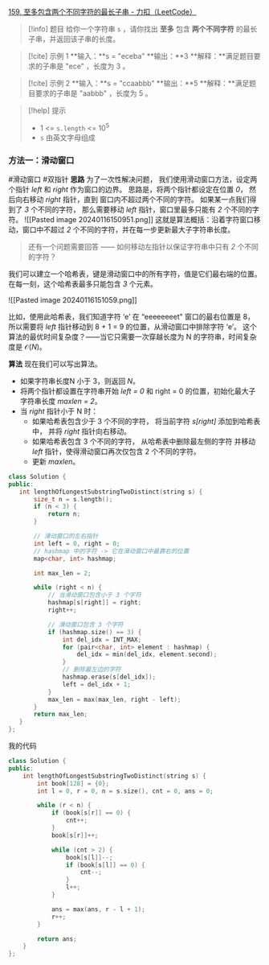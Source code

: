 [159. 至多包含两个不同字符的最长子串 - 力扣（LeetCode）](https://leetcode.cn/problems/longest-substring-with-at-most-two-distinct-characters/solutions/2388233/zhi-duo-bao-han-liang-ge-bu-tong-zi-fu-d-dqii/)

> [!info] 题目
> 给你一个字符串 `s` ，请你找出 **至多** 包含 **两个不同字符** 的最长子串，并返回该子串的长度。

> [!cite] 示例 1
> **输入：**s = "eceba"
**输出：**3
**解释：**满足题目要求的子串是 "ece" ，长度为 3 。

> [!cite] 示例 2
> **输入：**s = "ccaabbb"
> **输出：**5
> **解释：**满足题目要求的子串是 "aabbb" ，长度为 5 。

> [!help] 提示
> - 1 <= `s.length` <= $10^5$
> - `s` 由英文字母组成

### 方法一：滑动窗口
#滑动窗口 #双指针
**思路**
为了一次性解决问题， 我们使用滑动窗口方法，设定两个指针 $\textit{left}$ 和 $\textit{right}$ 作为窗口的边界。
思路是，将两个指针都设定在位置 $\textit{0}$， 然后向右移动 $\textit{right}$ 指针，直到 窗口内不超过两个不同的字符。 如果某一点我们得到了 $\textit{3}$ 个不同的字符， 那么需要移动 $\textit{left}$ 指针，窗口里最多只能有 $\textit{2}$ 个不同的字符。
![[Pasted image 20240116150951.png]]
这就是算法概括：沿着字符窗口移动，窗口中不超过 $\textit{2}$ 个不同的字符，并在每一步更新最大子字符串长度。

> 还有一个问题需要回答 —— 如何移动左指针以保证字符串中只有 $\textit{2}$ 个不同的字符？

我们可以建立一个哈希表，键是滑动窗口中的所有字符，值是它们最右端的位置。在每一刻，这个哈希表最多只能包含 $\textit{3}$ 个元素。

![[Pasted image 20240116151059.png]]

比如，使用此哈希表，我们知道字符 $\text{`e'}$ 在 $\text{``eeeeeeeet"}$ 窗口的最右位置是 $\text{8}$，所以需要将 $\textit{left}$ 指针移动到 $\text{8 + 1 = 9}$ 的位置，从滑动窗口中排除字符 $\text{`e'}$。
这个算法的最优时间复杂度？——当它只需要一次穿越长度为 $\text{N}$ 的字符串，时间复杂度是 $\mathcal{O}(N)$。

**算法**
现在我们可以写出算法。
- 如果字符串长度$\text{N}$ 小于 $\text{3}$，则返回 $\textit{N}$。
- 将两个指针都设置在字符串开始 $\textit{left = 0}$ 和 $\text{right = 0}$ 的位置，初始化最大子字符串长度 $\textit{maxlen = 2}$。
- 当 $\textit{right}$ 指针小于 $\text{N}$ 时：
	- 如果哈希表包含少于 $\text{3}$ 个不同的字符， 将当前字符 $\textit{s[right]}$ 添加到哈希表中， 并将 $\textit{right}$ 指针向右移动。
	- 如果哈希表包含 $\text{3}$ 个不同的字符， 从哈希表中删除最左侧的字符 并移动 $\textit{left}$ 指针，使得滑动窗口再次仅包含 $\text{2}$ 个不同的字符。
	- 更新 $\textit{maxlen}$。

```cpp
class Solution {
public:
   int lengthOfLongestSubstringTwoDistinct(string s) {
       size_t n = s.length();
       if (n < 3) {
           return n;
       }

       // 滑动窗口的左右指针
       int left = 0, right = 0;
       // hashmap 中的字符 -> 它在滑动窗口中最靠右的位置
       map<char, int> hashmap;

       int max_len = 2;

       while (right < n) {
           // 当滑动窗口包含小于 3 个字符
           hashmap[s[right]] = right;
           right++;

           // 滑动窗口包含 3 个字符
           if (hashmap.size() == 3) {
               int del_idx = INT_MAX;
               for (pair<char, int> element : hashmap) {
                   del_idx = min(del_idx, element.second);
               }
               // 删除最左边的字符
               hashmap.erase(s[del_idx]);
               left = del_idx + 1;
           }
           max_len = max(max_len, right - left);
       }
       return max_len;
   }
};
```

我的代码
```cpp
class Solution {
public:
    int lengthOfLongestSubstringTwoDistinct(string s) {
        int book[128] = {0};
        int l = 0, r = 0, n = s.size(), cnt = 0, ans = 0;

        while (r < n) {
            if (book[s[r]] == 0) {
                cnt++;
            }
            book[s[r]]++;

            while (cnt > 2) {
                book[s[l]]--;
                if (book[s[l]] == 0) {
                    cnt--;
                }
                l++;
            }

            ans = max(ans, r - l + 1);
            r++;
        }

        return ans;
    }
};

```
